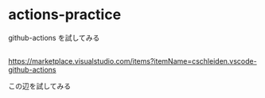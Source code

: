 # actions-practice
github-actions を試してみる

##
https://marketplace.visualstudio.com/items?itemName=cschleiden.vscode-github-actions

この辺を試してみる
